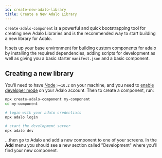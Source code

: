 ```yaml
---
id: create-new-adalo-library
title: Create a New Adalo Library
---
```


`create-adalo-component` is a powerful and quick bootstrapping tool for creating new Adalo Libraries and is the recommended way to start building a new library for Adalo.

It sets up your base environment for building custom components for adalo by installing the required dependencies, adding scripts for development as well as giving you a basic starter `manifest.json` and a basic component.

## Creating a new library

You'll need to have [Node](https://nodejs.org) `>=10.2` on your machine, and you need to [enable developer mode](marketplace/enabling-developer-mode.md) on your Adalo account. Then to create a component, run:

```bash
npx create-adalo-component my-component
cd my-component

# login with your adalo credentials
npx adalo login

# start the development server
npx adalo dev
```

...then go to Adalo and add a new component to one of your screens. In the **Add** menu you should see a new section called "Development" where you'll find your new component.

